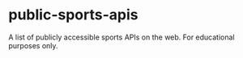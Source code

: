 # public-sports-apis
A list of publicly accessible sports APIs on the web. For educational purposes only.
